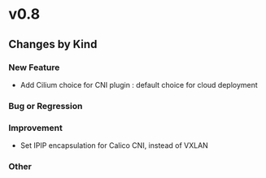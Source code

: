 # v0.8

## Changes by Kind

### New Feature

- Add Cilium choice for CNI plugin : default choice for cloud deployment

### Bug or Regression

### Improvement

- Set IPIP encapsulation for Calico CNI, instead of VXLAN 

### Other
